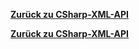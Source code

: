 [__Zurück zu CSharp-XML-API__](https://github.com/DerDannyF/CSharp-XML-API)



[__Zurück zu CSharp-XML-API__](https://github.com/DerDannyF/CSharp-XML-API)
